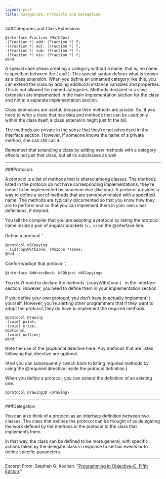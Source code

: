 ```yaml
---
layout: post
title: Categories, Protocols and Delegation
---
```


###Categories and Class Extensions
```
@interface Fraction (MathOps)
-(Fraction *) add: (Fraction *) f;
-(Fraction *) mul: (Fraction *) f;
-(Fraction *) sub: (Fraction *) f;
-(Fraction *) div: (Fraction *) f;
@end 
```
A special case allows creating a category without a name; that is, no name is specified between the ( and ). This special syntax defines what is known as a class extension. When you define an unnamed category like this, you can extend the class by adding additional instance variables and properties. This is not allowed for named categories. Methods declared in a class extension are implemented in the main implementation section for the class and not in a separate implementation section.

Class extensions are useful, because their methods are private. So, if you need to write a class that has data and methods that can be used only within the class itself, a class extension might just fit the bill.

The methods are private in the sense that they’re not advertised in the interface section.  However, if someone knows the name of a private method, she can still call it.

Remember that extending a class by adding new methods with a category affects not just that class, but all its subclasses as well.

---

###Protocols

A protocol is a list of methods that is shared among classes. The methods listed in the protocol do not have corresponding implementations; they’re meant to be implemented by someone else (like you). A protocol provides a way to define a set of methods that are somehow related with a specified name. The methods are typically documented so that you know how they are to perform and so that you can implement them in your own class definitions, if desired.

You tell the compiler that you are adopting a protocol by listing the protocol name inside a pair of angular brackets (<...>) on the @interface line.

Define a protocol：

```
@protocol NSCopying
- (id)copyWithZone: (NSZone *)zone;
@end
```

Conform/adopt that protocol：

```
@interface AddressBook: NSObject <NSCopying>
```

You don’t need to declare the methods（copyWithZone:） in the interface section. However, you need to define them in your implementation section.



If you define your own protocol, you don’t have to actually implement it yourself. However, you’re alerting other programmers that if they want to adopt the protocol, they do have to implement the required methods. 
```
@protocol Drawing
-(void) paint;
-(void) erase;
@optional
-(void) outline;
@end
```
Note the use of the @optional directive here. Any methods that are listed following that directive are optional.

(And you can subsequently switch back to listing required methods by using the @required directive inside the protocol definition.)

When you define a protocol, you can extend the definition of an existing one.
```
@protocol Drawing3D <Drawing>
```

---

###Delegation

You can also think of a protocol as an interface definition between two classes. The class that defines the protocol can be thought of as delegating the work defined by the methods in the protocol to the class that implements them.

In that way, the class can be defined to be more general, with specific actions taken by the delegate class in response to certain events or to define specific parameters.

---

Excerpt From: Stephen G. Kochan. “[Programming in Objective-C, Fifth Edition](http://book.douban.com/subject/11622649/).”